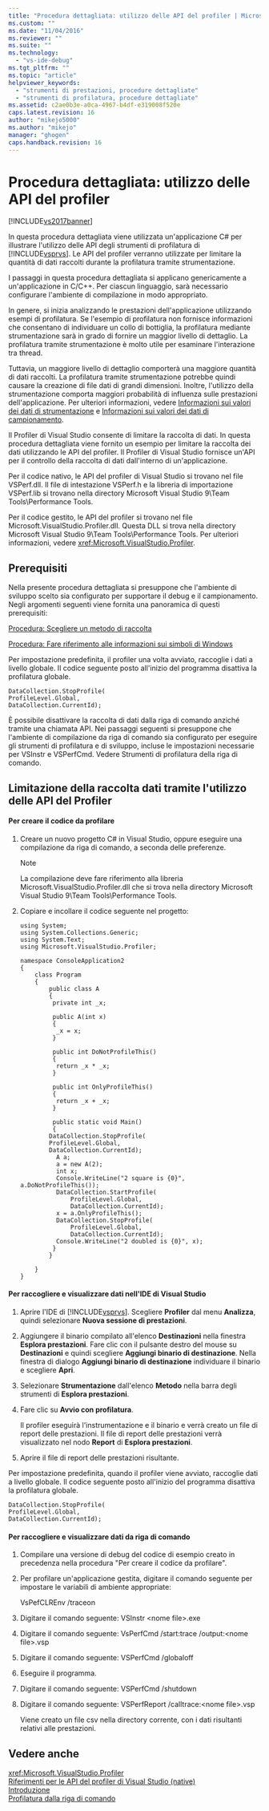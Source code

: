 ```yaml
---
title: "Procedura dettagliata: utilizzo delle API del profiler | Microsoft Docs"
ms.custom: ""
ms.date: "11/04/2016"
ms.reviewer: ""
ms.suite: ""
ms.technology: 
  - "vs-ide-debug"
ms.tgt_pltfrm: ""
ms.topic: "article"
helpviewer_keywords: 
  - "strumenti di prestazioni, procedure dettagliate"
  - "strumenti di profilatura, procedure dettagliate"
ms.assetid: c2ae0b3e-a0ca-4967-b4df-e319008f520e
caps.latest.revision: 16
author: "mikejo5000"
ms.author: "mikejo"
manager: "ghogen"
caps.handback.revision: 16
---
```

# Procedura dettagliata: utilizzo delle API del profiler
[!INCLUDE[vs2017banner](../code-quality/includes/vs2017banner.md)]

In questa procedura dettagliata viene utilizzata un'applicazione C\# per illustrare l'utilizzo delle API degli strumenti di profilatura di [!INCLUDE[vsprvs](../code-quality/includes/vsprvs_md.md)].  Le API del profiler verranno utilizzate per limitare la quantità di dati raccolti durante la profilatura tramite strumentazione.  
  
 I passaggi in questa procedura dettagliata si applicano genericamente a un'applicazione in C\/C\+\+.  Per ciascun linguaggio, sarà necessario configurare l'ambiente di compilazione in modo appropriato.  
  
 In genere, si inizia analizzando le prestazioni dell'applicazione utilizzando esempi di profilatura.  Se l'esempio di profilatura non fornisce informazioni che consentano di individuare un collo di bottiglia, la profilatura mediante strumentazione sarà in grado di fornire un maggior livello di dettaglio.  La profilatura tramite strumentazione è molto utile per esaminare l'interazione tra thread.  
  
 Tuttavia, un maggiore livello di dettaglio comporterà una maggiore quantità di dati raccolti.  La profilatura tramite strumentazione potrebbe quindi causare la creazione di file dati di grandi dimensioni.  Inoltre, l'utilizzo della strumentazione comporta maggiori probabilità di influenza sulle prestazioni dell'applicazione.  Per ulteriori informazioni, vedere [Informazioni sui valori dei dati di strumentazione](../profiling/understanding-instrumentation-data-values.md) e [Informazioni sui valori dei dati di campionamento](../profiling/understanding-sampling-data-values.md).  
  
 Il Profiler di Visual Studio consente di limitare la raccolta di dati.  In questa procedura dettagliata viene fornito un esempio per limitare la raccolta dei dati utilizzando le API del profiler.  Il Profiler di Visual Studio fornisce un'API per il controllo della raccolta di dati dall'interno di un'applicazione.  
  
 Per il codice nativo, le API del profiler di Visual Studio si trovano nel file VSPerf.dll.  Il file di intestazione VSPerf.h e la libreria di importazione VSPerf.lib si trovano nella directory Microsoft Visual Studio 9\\Team Tools\\Performance Tools.  
  
 Per il codice gestito, le API del profiler si trovano nel file Microsoft.VisualStudio.Profiler.dll.  Questa DLL si trova nella directory Microsoft Visual Studio 9\\Team Tools\\Performance Tools.  Per ulteriori informazioni, vedere <xref:Microsoft.VisualStudio.Profiler>.  
  
## Prerequisiti  
 Nella presente procedura dettagliata si presuppone che l'ambiente di sviluppo scelto sia configurato per supportare il debug e il campionamento.  Negli argomenti seguenti viene fornita una panoramica di questi prerequisiti:  
  
 [Procedura: Scegliere un metodo di raccolta](../profiling/how-to-choose-collection-methods.md)  
  
 [Procedura: Fare riferimento alle informazioni sui simboli di Windows](../profiling/how-to-reference-windows-symbol-information.md)  
  
 Per impostazione predefinita, il profiler una volta avviato, raccoglie i dati a livello globale.  Il codice seguente posto all'inizio del programma disattiva la profilatura globale.  
  
```  
DataCollection.StopProfile(  
ProfileLevel.Global,  
DataCollection.CurrentId);  
```  
  
 È possibile disattivare la raccolta di dati dalla riga di comando anziché tramite una chiamata API.  Nei passaggi seguenti si presuppone che l'ambiente di compilazione da riga di comando sia configurato per eseguire gli strumenti di profilatura e di sviluppo,  incluse le impostazioni necessarie per VSInstr e VSPerfCmd.  Vedere Strumenti di profilatura della riga di comando.  
  
## Limitazione della raccolta dati tramite l'utilizzo delle API del Profiler  
  
#### Per creare il codice da profilare  
  
1.  Creare un nuovo progetto C\# in Visual Studio, oppure eseguire una compilazione da riga di comando, a seconda delle preferenze.  
  
    > [!NOTE]
    >  La compilazione deve fare riferimento alla libreria Microsoft.VisualStudio.Profiler.dll che si trova nella directory Microsoft Visual Studio 9\\Team Tools\\Performance Tools.  
  
2.  Copiare e incollare il codice seguente nel progetto:  
  
    ```  
    using System;  
    using System.Collections.Generic;  
    using System.Text;  
    using Microsoft.VisualStudio.Profiler;  
  
    namespace ConsoleApplication2  
    {  
        class Program  
        {  
            public class A  
            {  
             private int _x;  
  
             public A(int x)  
             {  
              _x = x;  
             }  
  
             public int DoNotProfileThis()  
             {  
              return _x * _x;  
             }  
  
             public int OnlyProfileThis()  
             {  
              return _x + _x;  
             }  
  
             public static void Main()  
             {  
            DataCollection.StopProfile(  
            ProfileLevel.Global,  
            DataCollection.CurrentId);  
              A a;  
              a = new A(2);  
              int x;      
              Console.WriteLine("2 square is {0}", a.DoNotProfileThis());  
              DataCollection.StartProfile(  
                  ProfileLevel.Global,  
                  DataCollection.CurrentId);  
              x = a.OnlyProfileThis();  
              DataCollection.StopProfile(  
                  ProfileLevel.Global,   
                  DataCollection.CurrentId);  
              Console.WriteLine("2 doubled is {0}", x);  
             }  
            }  
  
        }  
    }  
    ```  
  
#### Per raccogliere e visualizzare dati nell'IDE di Visual Studio  
  
1.  Aprire l'IDE di [!INCLUDE[vsprvs](../code-quality/includes/vsprvs_md.md)].  Scegliere **Profiler** dal menu **Analizza**, quindi selezionare **Nuova sessione di prestazioni**.  
  
2.  Aggiungere il binario compilato all'elenco **Destinazioni** nella finestra **Esplora prestazioni**.  Fare clic con il pulsante destro del mouse su **Destinazioni** e quindi scegliere **Aggiungi binario di destinazione**.  Nella finestra di dialogo **Aggiungi binario di destinazione** individuare il binario e scegliere **Apri**.  
  
3.  Selezionare **Strumentazione** dall'elenco **Metodo** nella barra degli strumenti di **Esplora prestazioni**.  
  
4.  Fare clic su **Avvio con profilatura**.  
  
     Il profiler eseguirà l'instrumentazione e il binario e verrà creato un file di report delle prestazioni.  Il file di report delle prestazioni verrà visualizzato nel nodo **Report** di **Esplora prestazioni**.  
  
5.  Aprire il file di report delle prestazioni risultante.  
  
 Per impostazione predefinita, quando il profiler viene avviato, raccoglie dati a livello globale.  Il codice seguente posto all'inizio del programma disattiva la profilatura globale.  
  
```  
DataCollection.StopProfile(  
ProfileLevel.Global,  
DataCollection.CurrentId);  
```  
  
#### Per raccogliere e visualizzare dati da riga di comando  
  
1.  Compilare una versione di debug del codice di esempio creato in precedenza nella procedura "Per creare il codice da profilare".  
  
2.  Per profilare un'applicazione gestita, digitare il comando seguente per impostare le variabili di ambiente appropriate:  
  
     VsPefCLREnv \/traceon  
  
3.  Digitare il comando seguente: VSInstr \<nome file\>.exe  
  
4.  Digitare il comando seguente: VsPerfCmd \/start:trace \/output:\<nome file\>.vsp  
  
5.  Digitare il comando seguente: VSPerfCmd \/globaloff  
  
6.  Eseguire il programma.  
  
7.  Digitare il comando seguente: VSPerfCmd \/shutdown  
  
8.  Digitare il comando seguente: VSPerfReport \/calltrace:\<nome file\>.vsp  
  
     Viene creato un file csv nella directory corrente, con i dati risultanti relativi alle prestazioni.  
  
## Vedere anche  
 <xref:Microsoft.VisualStudio.Profiler>   
 [Riferimenti per le API del profiler di Visual Studio \(native\)](../profiling/visual-studio-profiler-api-reference-native.md)   
 [Introduzione](../profiling/getting-started-with-performance-tools.md)   
 [Profilatura dalla riga di comando](../profiling/using-the-profiling-tools-from-the-command-line.md)